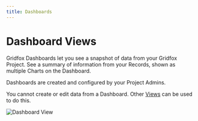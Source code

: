 ```yaml
---
title: Dashboards
---
```

# Dashboard Views

Gridfox Dashboards let you see a snapshot of data from your Gridfox Project. See a summary of information from your Records, shown as multiple Charts on the Dashboard.

Dashboards are created and configured by your Project Admins.

You cannot create or edit data from a Dashboard. Other [Views](/gridfox-project/an-introduction-to-views) can be used to do this.

![Dashboard View](/assets/images/dashboard-view.png "Dashboard View")
